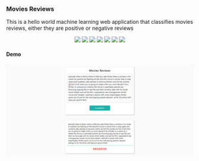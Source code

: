 ### Movies Reviews
This is a hello world machine learning web application that classifies movies reviews, either they are positive or negative reviews

<p align="center" >
<img src="https://img.shields.io/static/v1?label=language&message=python&color=green"/>
<img src="https://img.shields.io/static/v1?label=language&message=javascript&color=orange"/>
<img src="https://img.shields.io/static/v1?label=language&message=typescript&color=blue"/>
<img src="https://img.shields.io/static/v1?label=language&message=c&color=inactive"/>
<img src="https://img.shields.io/static/v1?label=language&message=powershell&color=infomational"/>
<img src="https://img.shields.io/static/v1?label=language&message=css&color=critical"/>
<img src="https://img.shields.io/static/v1?label=language&message=html&color=blueviolet"/>
</p>

#### Demo

<p align="center">
    <img src="https://github.com/CrispenGari/ML-Web-Applications/blob/main/01_Hello_World/01_Movies_Reviews_Sentiment_Analyisis/bandicam%202021-06-07%2021-42-15-358.jpg"/>
</p>
